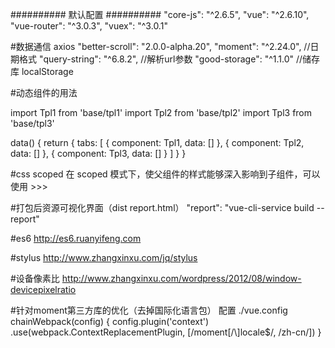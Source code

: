 ########## 默认配置 ##########
"core-js": "^2.6.5",
"vue": "^2.6.10",
"vue-router": "^3.0.3",
"vuex": "^3.0.1" 

#数据通信
axios
"better-scroll": "2.0.0-alpha.20",
"moment": "^2.24.0",  //日期格式
"query-string": "^6.8.2", //解析url参数
"good-storage": "^1.1.0" //储存库 localStorage

#动态组件的用法

<div v-for="tab in tabs">
  <component :is="tab.component" :data="tab.data"></component>
</div>

import Tpl1 from 'base/tpl1'
import Tpl2 from 'base/tpl2'
import Tpl3 from 'base/tpl3'

data() {
  return {
    tabs: [
      { component: Tpl1, data: [] },
      { component: Tpl2, data: [] },
      { component: Tpl3, data: [] }
    ]
  }
}

#css scoped
在 scoped 模式下，使父组件的样式能够深入影响到子组件，可以使用 >>>

<style lang="stylus" scoped>
.tab
  display: flex
  >>> .cube-ul
    display: block
</style>


#打包后资源可视化界面（dist report.html）
"report": "vue-cli-service build --report"

#es6
http://es6.ruanyifeng.com

#stylus
http://www.zhangxinxu.com/jq/stylus

#设备像素比
http://www.zhangxinxu.com/wordpress/2012/08/window-devicepixelratio

#针对moment第三方库的优化（去掉国际化语言包）
配置 ./vue.config
  chainWebpack(config) {
    config.plugin('context')
      .use(webpack.ContextReplacementPlugin,
        [/moment[/\\]locale$/, /zh-cn/])
  }


